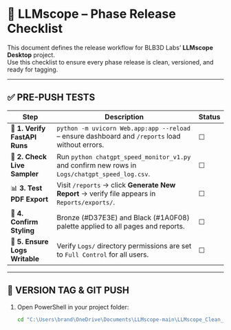 # 🧭 LLMscope – Phase Release Checklist

This document defines the release workflow for BLB3D Labs’ **LLMscope Desktop** project.  
Use this checklist to ensure every phase release is clean, versioned, and ready for tagging.

---

## ✅ PRE-PUSH TESTS

| Step | Description | Status |
|------|--------------|--------|
| 🧪 **1. Verify FastAPI Runs** | `python -m uvicorn Web.app:app --reload` – ensure dashboard and `/reports` load without errors. | ☐ |
| 🧠 **2. Check Live Sampler** | Run `python chatgpt_speed_monitor_v1.py` and confirm new rows in `Logs/chatgpt_speed_log.csv`. | ☐ |
| 📊 **3. Test PDF Export** | Visit `/reports` → click **Generate New Report** → verify file appears in `Reports/exports/`. | ☐ |
| 🌈 **4. Confirm Styling** | Bronze (#D37E3E) and Black (#1A0F08) palette applied to all pages and reports. | ☐ |
| 💾 **5. Ensure Logs Writable** | Verify `Logs/` directory permissions are set to `Full Control` for all users. | ☐ |

---

## 🧾 VERSION TAG & GIT PUSH

1. Open PowerShell in your project folder:
   ```bash
   cd "C:\Users\brand\OneDrive\Documents\LLMscope-main\LLMscope_Clean_Baseline_v2.1"
